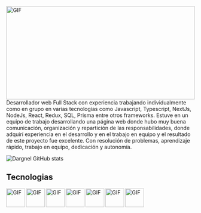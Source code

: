 
<div><img align="right" height=250px width=100% alt="GIF" src="https://media2.giphy.com/media/L1R1tvI9svkIWwpVYr/giphy.gif?cid=ecf05e47eqj6eom9fm4002wc0a5x8y5psb35eaqfkf3j970x&rid=giphy.gif&ct=g" /></div>

<p>Desarrollador web Full Stack con
experiencia trabajando
individualmente como en grupo en
varias tecnologías como Javascript,
Typescript, NextJs, NodeJs, React,
Redux, SQL, Prisma entre otros
frameworks.
Estuve en un equipo de trabajo
desarrollando una página web donde
hubo muy buena comunicación,
organización y repartición de las
responsabilidades, donde adquirí
experiencia en el desarrollo y en el
trabajo en equipo y el resultado de
este proyecto fue excelente.
Con resolución de problemas,
aprendizaje rápido, trabajo en
equipo, dedicación y autonomía.
</p>

![Dargnel GitHub stats](https://github-readme-stats.vercel.app/api?username=Dargnel&show_icons=true&theme=radical)


<h2>Tecnologias</h2>
<div><img align="left" height=50px alt="GIF" src="https://ayudawp.com/wp-content/uploads/2017/01/javascript-logo-escudo.png" /></div>
<div><img align="left" height=50px alt="GIF" src="https://miro.medium.com/max/1400/0*RKICUYO863Mu_2mX.png" /></div>
<div><img align="left" height=50px alt="GIF" src="https://upload.wikimedia.org/wikipedia/commons/thumb/4/47/React.svg/800px-React.svg.png" /></div>
<div><img align="left" height=50px alt="GIF" src="https://carlosazaustre.es/images/como-funciona-redux-conceptos-basicos/logo_redux.png" /></div>
<div><img align="left" height=50px alt="GIF" src="https://miro.medium.com/max/792/1*lJ32Bl-lHWmNMUSiSq17gQ.png" /></div>
<div><img align="left" height=50px alt="GIF" src="https://upload.wikimedia.org/wikipedia/commons/thumb/8/8e/Nextjs-logo.svg/1200px-Nextjs-logo.svg.png" /></div>
<div><img align="left" height=50px alt="GIF" src="https://upload.wikimedia.org/wikipedia/commons/8/87/Sql_data_base_with_logo.png" /></div>


